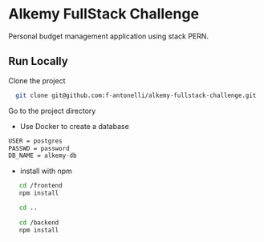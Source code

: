 
# Alkemy FullStack Challenge

Personal budget management application using stack PERN. 

## Run Locally

Clone the project

```bash
  git clone git@github.com:f-antonelli/alkemy-fullstack-challenge.git
```

Go to the project directory

- Use Docker to create a database
```bash
USER = postgres
PASSWD = password
DB_NAME = alkemy-db
```
- install with npm

```bash
   cd /frontend
   npm install

   cd ..
   
   cd /backend
   npm install
```
    